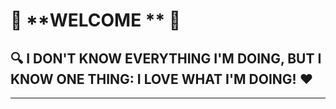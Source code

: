 # 🌟 **WELCOME ** 🌟

## 🔍 **I DON'T KNOW EVERYTHING I'M DOING, BUT I KNOW ONE THING: I LOVE WHAT I'M DOING!** ❤️

---
